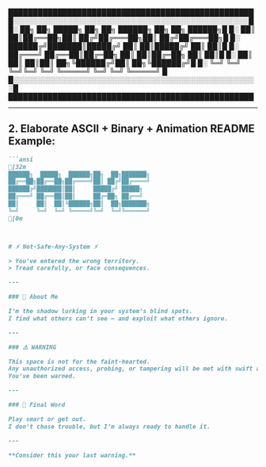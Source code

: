 ██████████████████████████████████████████████████
█░░░░░░░░░░░░░░░░░░░░░░░░░░░░░░░░░░░░░░░░░░░░░░░░█
█░ ██╗  ██╗ █████╗  ██╗  ██╗ ██████╗ ██╗  ██╗ ██████╗█
█░ ██║  ██║██╔══██╗██║ ██╔╝██╔═══██╗██║ ██╔╝██╔═══██╗█
█░ ██████╔╝███████║█████╔╝ ██║   ██║█████╔╝ ██║   ██║█
█░ ██╔═══╝ ██╔══██║██╔═██╗ ██║   ██║██╔═██╗ ██║   ██║█
█░ ██║     ██║  ██║██║  ██╗╚██████╔╝██║  ██╗╚██████╔╝█
█░ ╚═╝     ╚═╝  ╚═╝╚═╝  ╚═╝ ╚═════╝ ╚═╝  ╚═╝ ╚═════╝ █
█░░░░░░░░░░░░░░░░░░░░░░░░░░░░░░░░░░░░░░░░░░░░░░░░░░█
██████████████████████████████████████████████████


---

## 2. Elaborate ASCII + Binary + Animation README Example:

```markdown
```ansi
[32m
██████╗  █████╗  ██████╗██╗  ██╗███████╗
██╔══██╗██╔══██╗██╔════╝██║ ██╔╝██╔════╝
██████╔╝███████║██║     █████╔╝ █████╗  
██╔═══╝ ██╔══██║██║     ██╔═██╗ ██╔══╝  
██║     ██║  ██║╚██████╗██║  ██╗███████╗
╚═╝     ╚═╝  ╚═╝ ╚═════╝╚═╝  ╚═╝╚══════╝
[0m



# ⚡ Not-Safe-Any-System ⚡

> You’ve entered the wrong territory.  
> Tread carefully, or face consequences.

---

### 👾 About Me

I’m the shadow lurking in your system’s blind spots.  
I find what others can’t see — and exploit what others ignore.

---

### ⚠️ WARNING

This space is not for the faint-hearted.  
Any unauthorized access, probing, or tampering will be met with swift retaliation.  
You’ve been warned.

---

### 🚨 Final Word

Play smart or get out.  
I don’t chase trouble, but I’m always ready to handle it.

---

**Consider this your last warning.**  
